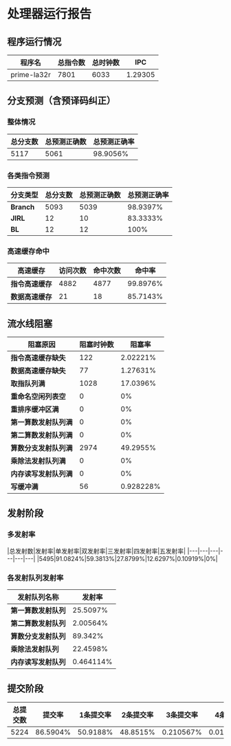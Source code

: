 # 处理器运行报告
## 程序运行情况
|程序名|总指令数|总时钟数|IPC|
|---|---|---|---|
|prime-la32r|7801|6033|1.29305|

## 分支预测（含预译码纠正）
### 整体情况
|总分支数|总预测正确数|总预测正确率|
|---|---|---|
|5117|5061|98.9056%|

### 各类指令预测
|分支类型|总分支数|总预测正确数|总预测正确率|
|---|---|---|---|
|**Branch**| 5093 | 5039 | 98.9397%|
|**JIRL**| 12 | 10 | 83.3333%|
|**BL**| 12 | 12 | 100%|

### 高速缓存命中
|高速缓存|访问次数|命中次数|命中率|
|---|---|---|---|
|**指令高速缓存**| 4882 | 4877 | 99.8976%|
|**数据高速缓存**| 21 | 18 | 85.7143%|
## 流水线阻塞
|阻塞原因|阻塞时钟数|阻塞率|
|---|---|---|
|**指令高速缓存缺失**| 122 | 2.02221%|
|**数据高速缓存缺失**| 77 | 1.27631%|
|**取指队列满**| 1028 | 17.0396%|
|**重命名空闲列表空**|0 | 0%|
|**重排序缓冲区满**|0 | 0%|
|**第一算数发射队列满**|0 | 0%|
|**第二算数发射队列满**|0 | 0%|
|**算数分支发射队列满**|2974 | 49.2955%|
|**乘除法发射队列满**|0 | 0%|
|**内存读写发射队列满**|0 | 0%|
|**写缓冲满**|56 | 0.928228%|

## 发射阶段
### 多发射率
|总发射数|发射率|单发射率|双发射率|三发射率|四发射率|五发射率|
|---|---|---|---|---|---|
|5495|91.0824%|59.3813%|27.8799%|12.6297%|0.10919%|0%|

### 各发射队列发射率
|发射队列名称|发射率|
|---|---|
|**第一算数发射队列**|25.5097%|
|**第二算数发射队列**|2.00564%|
|**算数分支发射队列**|89.342%|
|**乘除法发射队列**|22.4598%|
|**内存读写发射队列**|0.464114%|

## 提交阶段
|总提交数|提交率|1条提交率|2条提交率|3条提交率|4条提交率|
|---|---|---|---|---|---|
|5224|86.5904%|50.9188%|48.8515%|0.210567%|0.0191424%|
